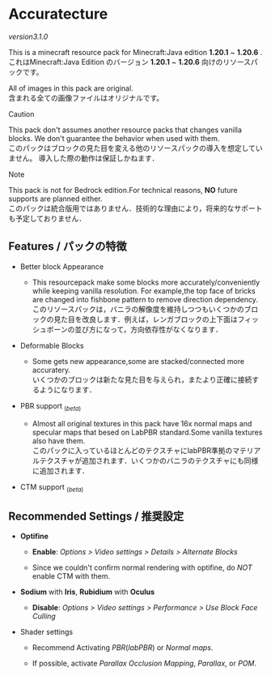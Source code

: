 # Accuratecture

*version3.1.0*

This is a minecraft resource pack for Minecraft:Java edition **1.20.1** ~ **1.20.6** .<br/>
これはMinecraft:Java Edition のバージョン **1.20.1** ~ **1.20.6** 向けのリソースパックです。

All of images in this pack are original.<br/>
含まれる全ての画像ファイルはオリジナルです。

> [!CAUTION]
> This pack don't assumes another resource packs that changes vanilla blocks.
> We don't guarantee the behavior when used with them.<br/>
> このパックはブロックの見た目を変える他のリソースパックの導入を想定していません。
> 導入した際の動作は保証しかねます．

> [!NOTE]
> This pack is not for Bedrock edition.For technical reasons, **NO** future supports are planned either.<br/>
> このパックは統合版用ではありません．技術的な理由により，将来的なサポートも予定しておりません．

## Features / パックの特徴

- Better block Appearance

  - This resourcepack make some blocks more accurately/conveniently while keeping vanilla resolution. For example,the top face of bricks are changed into fishbone pattern to remove direction dependency.<br/>
  このリソースパックは，バニラの解像度を維持しつつもいくつかのブロックの見た目を改良します．例えば，レンガブロックの上下面はフィッシュボーンの並び方になって，方向依存性がなくなります．

- Deformable Blocks

  - Some gets new appearance,some are stacked/connected more accuratery.<br/>
    いくつかのブロックは新たな見た目を与えられ，またより正確に接続するようになります．

- PBR support <sub>(*beta*)</sub>

  - Almost all original textures in this pack have 16x normal maps and specular maps that besed on LabPBR standard.Some vanilla textures also have them.<br/>
  このパックに入っているほとんどのテクスチャにlabPBR準拠のマテリアルテクスチャが追加されます．いくつかのバニラのテクスチャにも同様に追加されます．

- CTM support <sub>(*beta*)</sub>

## Recommended Settings / 推奨設定

- **Optifine**
  
  - **Enable**: *Options > Video settings > Details > Alternate Blocks*

  - Since we couldn't confirm normal rendering with optifine, do *NOT* enable CTM with them.

- **Sodium** with **Iris**, **Rubidium** with **Oculus**
  
  - **Disable**: *Options > Video settings > Performance > Use Block Face Culling*

- Shader settings
  
  - Recommend Activating *PBR*(*labPBR*) or *Normal maps*.
  
  - If possible, activate *Parallax Occlusion Mapping*, *Parallax*, or *POM*.
